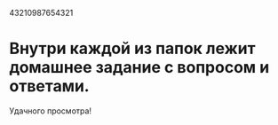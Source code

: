 43210987654321

# Внутри каждой из папок лежит домашнее задание с вопросом и ответами.
Удачного просмотра!
